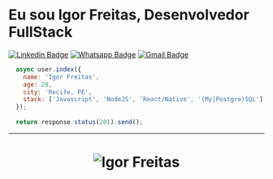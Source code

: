 # Eu sou Igor Freitas, Desenvolvedor FullStack 

[![Linkedin Badge](https://img.shields.io/badge/-Linkedin-6633cc?style=flat-square&logo=Linkedin&logoColor=white&color=black&link=https://www.linkedin.com/in/eduarddojose/)](https://www.linkedin.com/in/igorsfreitas/)
[![Whatsapp Badge](https://img.shields.io/badge/-WhatsApp-6633cc?style=flat-square&logo=Whatsapp&logoColor=white&color=black&link=https://whats.link/eduardojose)](https://whats.link/igorsfreitas)
[![Gmail Badge](https://img.shields.io/badge/-Gmail-c14438?style=flat-square&logo=Gmail&logoColor=white&color=black&link=mailto:duduxss3@gmail.com)](mailto:igorfreitas1992@gmail.com)

```javascript
  async user.index({
    name: 'Igor Freitas',
    age: 28,
    city: 'Recife, PE',
    stack: ['Javascript', 'NodeJS', 'React/Native', '(My|Postgre)SQL']
  });
  
  return response.status(201).send();
```
<hr>
<h1 align="center">
<img alt="Igor Freitas" src="https://github-readme-stats.codestackr.vercel.app/api?username=igorsfreitas&show_icons=true&hide_border=true&theme=dark" />
</h1>
